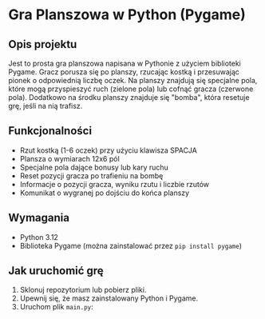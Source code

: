 # Gra Planszowa w Python (Pygame)

## Opis projektu
Jest to prosta gra planszowa napisana w Pythonie z użyciem biblioteki Pygame. Gracz porusza się po planszy, rzucając kostką i przesuwając pionek o odpowiednią liczbę oczek.
Na planszy znajdują się specjalne pola, które mogą przyspieszyć ruch (zielone pola) lub cofnąć gracza (czerwone pola). Dodatkowo na środku planszy znajduje się "bomba", 
która resetuje grę, jeśli na nią trafisz.

## Funkcjonalności
- Rzut kostką (1-6 oczek) przy użyciu klawisza SPACJA
- Plansza o wymiarach 12x6 pól
- Specjalne pola dające bonusy lub kary ruchu
- Reset pozycji gracza po trafieniu na bombę
- Informacje o pozycji gracza, wyniku rzutu i liczbie rzutów
- Komunikat o wygranej po dojściu do końca planszy

## Wymagania
- Python 3.12
- Biblioteka Pygame (można zainstalować przez `pip install pygame`)

## Jak uruchomić grę
1. Sklonuj repozytorium lub pobierz pliki.
2. Upewnij się, że masz zainstalowany Python i Pygame.
3. Uruchom plik `main.py`:
